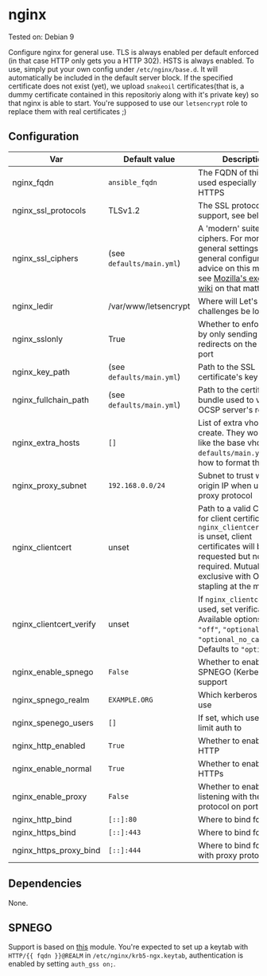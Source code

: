 # nginx

Tested on: Debian 9

Configure nginx for general use. TLS is always enabled per default enforced (in that case HTTP only gets you a HTTP 302). HSTS is always enabled. To use, simply put your own config under `/etc/nginx/base.d`. It will automatically be included in the default server block. If the specified certificate does not exist (yet), we upload `snakeoil` certificates(that is, a dummy certificate contained in this repositoriy along with it's private key) so that nginx is able to start. You're supposed to use our `letsencrypt` role to replace them with real certificates ;)

## Configuration
|Var|Default value|Description|
|---|-------------|-----------|
|nginx_fqdn|`ansible_fqdn`|The FQDN of this server, used especially for HTTPS|
|nginx_ssl_protocols|TLSv1.2|The SSL protocols to support, see below|
|nginx_ssl_ciphers|(see `defaults/main.yml`)|A 'modern' suite of ciphers. For more general settings or general configuration advice on this matter, see [Mozilla's excellent wiki](https://wiki.mozilla.org/Security/Server_Side_TLS) on that matter.|
|nginx_ledir|/var/www/letsencrypt|Where will Let's Encrypt challenges be located?|
|nginx_sslonly|True|Whether to enforce SSL by only sending 302 redirects on the HTTP port|
|nginx_key_path|(see `defaults/main.yml`)|Path to the SSL certificate's key|
|nginx_fullchain_path|(see `defaults/main.yml`)|Path to the certificate bundle used to verify an OCSP server's response|
|nginx_extra_hosts|`[]`| List of extra vhosts to create. They work just like the base vhost, see `defaults/main.yml` for how to format the list|
|nginx_proxy_subnet|`192.168.0.0/24`|Subnet to trust with origin IP when using the proxy protocol|
|nginx_clientcert|unset| Path to a valid CA cert for client certificates. If `nginx_clientcert_verify` is unset, client certificates will be requested but not required. Mutually exclusive with OCSP stapling at the moment. |
|nginx_clientcert_verify|unset|If `nginx_clientcert` is used, set verification. Available options: `"on"`, `"off"`, `"optional"`, `"optional_no_ca"`. Defaults to `"optional"`. |
|nginx_enable_spnego|`False`| Whether to enable SPNEGO (Kerberos) support|
|nginx_spnego_realm|`EXAMPLE.ORG`| Which kerberos realm to use|
|nginx_spenego_users|`[]`| If set, which users to limit auth to|
|nginx_http_enabled|`True`| Whether to enable plain HTTP|
|nginx_enable_normal|`True`| Whether to enable plain HTTPs|
|nginx_enable_proxy|`False`|Whether to enable listening with the proxy protocol on port 444|
|nginx_http_bind|`[::]:80`| Where to bind for HTTP|
|nginx_https_bind|`[::]:443`| Where to bind for HTTPs|
|nginx_https_proxy_bind|`[::]:444`| Where to bind for HTTPs with proxy protocol|

## Dependencies
None.

## SPNEGO
Support is based on [this](https://github.com/stnoonan/spnego-http-auth-nginx-module) module.
You're expected to set up a keytab with `HTTP/{{ fqdn }}@REALM` in `/etc/nginx/krb5-ngx.keytab`, authentication is enabled by setting `auth_gss on;`.
